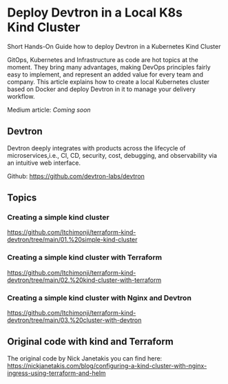 # Deploy Devtron in a Local K8s Kind Cluster

Short Hands-On Guide how to deploy Devtron in a Kubernetes Kind Cluster

GitOps, Kubernetes and Infrastructure as code are hot topics at the moment. They bring many advantages, making DevOps principles fairly easy to implement, and represent an added value for every team and company.
This article explains how to create a local Kubernetes cluster based on Docker and deploy Devtron in it to manage your delivery workflow.

Medium article: *Coming soon*

## Devtron

Devtron deeply integrates with products across the lifecycle of microservices,i.e., CI, CD, security, cost, debugging, and observability via an intuitive web interface.

Github: https://github.com/devtron-labs/devtron

## Topics

### Creating a simple kind cluster

https://github.com/Itchimonji/terraform-kind-devtron/tree/main/01.%20simple-kind-cluster

### Creating a simple kind cluster with Terraform

https://github.com/Itchimonji/terraform-kind-devtron/tree/main/02.%20kind-cluster-with-terraform

### Creating a simple kind cluster with Nginx and Devtron

https://github.com/Itchimonji/terraform-kind-devtron/tree/main/03.%20cluster-with-devtron


## Original code with kind and Terraform

The original code by Nick Janetakis
you can find here: https://nickjanetakis.com/blog/configuring-a-kind-cluster-with-nginx-ingress-using-terraform-and-helm

